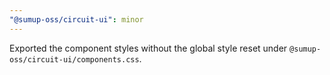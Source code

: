 ```yaml
---
"@sumup-oss/circuit-ui": minor
---
```


Exported the component styles without the global style reset under `@sumup-oss/circuit-ui/components.css`.

